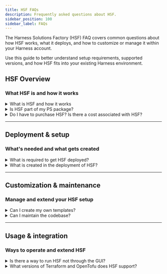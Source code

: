 ```yaml
---
title: HSF FAQs
description: Frequently asked questions about HSF.
sidebar_position: 100
sidebar_label: FAQs
---
```


The Harness Solutions Factory (HSF) FAQ covers common questions about how HSF works, what it deploys, and how to customize or manage it within your Harness account.

Use this guide to better understand setup requirements, supported versions, and how HSF fits into your existing Harness environment.

## HSF Overview
### What HSF is and how it works

<details>
<summary>What is HSF and how it works</summary>

HSF provides Terraform templates for managing the Harness Platform. It creates all resources needed to deploy the Harness Solutions Factory, along with example and best practice templates for platform usage. HSF leverages three key Harness components: Code Repository for code storage, Infrastructure as Code Management for Terraform administration, and Internal Developer Portal to host automated workflows.
</details>

<details>
<summary>Is HSF part of my PS package?</summary>

HSF is provided as a no-additional cost solution delivered as part of an existing Professional Services Package.
</details>

<details>
<summary>Do I have to purchase HSF? Is there a cost associated with HSF?</summary>

No, you do not need to purchase IaCM or IDP modules to use HSF, but you can only use the modules to manage the Harness Platform.
</details>

---

## Deployment & setup
### What's needed and what gets created
<details>
<summary>What is required to get HSF deployed?</summary>

An **active Harness account** and a **personal access token** are the only requirements. 

Your token will be used to create account-level resources, but can be deleted after deployment.
</details>

<details>
<summary>What is created in the deployment of HSF?</summary>

**Workspaces**, **connectors**, **a full pipeline**, **environments**, **user groups** and **RBAC** are created in your account. The codebase can also be cloned into your account.
</details>

---

## Customization & maintenance
### Manage and extend your HSF setup
<details>
<summary>Can I create my own templates?</summary>

Yes, you can add customization to the base project setup within the code itself. Once HSF is set up and built, when you need to do a standard update, you can reapply to everything, and it will revert to the ideal state because of the idempotent nature of Terraform.
</details>

<details>
<summary>Can I maintain the codebase?</summary>

Yes. To maintain the HSF codebase, you must choose the option to **clone the codebase into your account during deployment**. 

Once cloned, all code is fully replicated and **must be stored and executed from a Harness Code Repository**.
</details>

---

## Usage & integration
### Ways to operate and extend HSF
<details>
<summary>Is there a way to run HSF not through the GUI?</summary>

You can actually pass in the form data via the API to trigger the IDP workflow, or you can also go one step further and you can still use the terraform code itself to actually provision externally but the reason why there is a GUI experience is because HSF was created to be a self service marketplace for application developers to be able to get access to the resources they need. We want to be able to shift this left towards devs and remove the reliance on platform teams.
</details>

<details>
<summary>What versions of Terraform and OpenTofu does HSF support? </summary>

Harness Solutions Factory supports integration with all **OpenTofu** versions<HarnessApiData
    query="https://app.harness.io/gateway/iacm/api/provisioners/supported/opentofu"
    token="process.env.HARNESS_GENERIC_READ_ONLY_KEY"
    fallback=""
    parse='.[-1] | " (latest: v\(.))"'></HarnessApiData>.  
 
 Due to licensing and legal limitations all legacy Terraform versions under the MPL license are supported (up to **1.5.x**), any BSL versions (from 1.6.0) are not supported.
</details>